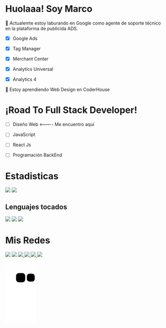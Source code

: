 # Huolaaa! Soy Marco

🔭 Actualemte estoy laburando en Google como agente de soporte técnico en la plataforma de publicida ADS.
- [x] Google Ads
- [x] Tag Manager
- [x] Merchant Center
- [x] Analytics Universal
- [x] Analytics 4


🌱 Estoy aprendiendo Web Design en CoderHouse


 
# ¡Road To Full Stack Developer!

- [ ] Diseño Web <---- Me encuentro aquí
- [ ] JavaScript
- [ ] React Js
- [ ] Programación BackEnd


# Estadisticas 

<div>

  <img height="180em" src="https://github-readme-stats.vercel.app/api?username=aguirremarcojavier&show_icons=true&theme=jolly"/>
  <img height="180em" src="https://github-readme-stats.vercel.app/api/top-langs/?username=aguirremarcojavier&show_icons=true&theme=jolly"/>
</div>

## Lenguajes tocados

<div>
  <img height="90em" src="https://cdn.jsdelivr.net/gh/devicons/devicon/icons/javascript/javascript-plain.svg" />
  <img height="90em" src="https://cdn.jsdelivr.net/gh/devicons/devicon/icons/html5/html5-plain-wordmark.svg" />
  <img height="90em" src="https://cdn.jsdelivr.net/gh/devicons/devicon/icons/css3/css3-plain.svg" />
</div>

# Mis Redes

<div>
  <a href="https://www.instagram.com/javaguirre0511" target="_blank"> <img src="https://img.shields.io/badge/Instagram-E4405F?style=for-the-badge&logo=instagram&logoColor=white"></a> <a href="https://www.twitter.com/Agu1rreMarco" target="_blank"> <img src="https://img.shields.io/badge/Twitter-1DA1F2?style=for-the-badge&logo=twitter&logoColor=white"></a> <a href="https://www.linkedin.com/in/marco-javier-aguirre-00408719a" target="_blank"> <img src="https://img.shields.io/badge/LinkedIn-0077B5?style=for-the-badge&logo=linkedin&logoColor=white"> <a href="https://www.reddit.com/user/dakasaurio" target="_blank"> <img src="https://img.shields.io/badge/Reddit-FF4500?style=for-the-badge&logo=reddit&logoColor=white"> </a> <a href="https://steamcommunity.com/id/Dakasaurio" target="_blank"> <img src="https://img.shields.io/badge/Steam-000000?style=for-the-badge&logo=steam&logoColor=white"> </a> <a href="https://open.spotify.com/user/21ymc2fpdmeg7g2emikvnr26q?si=ad6b99d2e03745a8" target="_blank"> <img src="https://img.shields.io/badge/Spotify-1ED760?&style=for-the-badge&logo=spotify&logoColor=white"> </a>
</div>

![snake gif](https://github.com/AguirreMarcoJavier/aguirremarcojavier/blob/output/github-contribution-grid-snake.svg)
